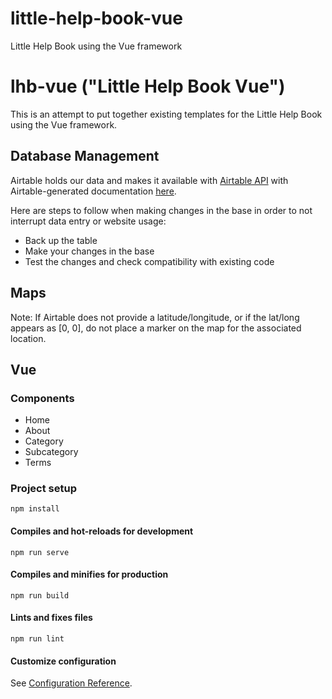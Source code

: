 # little-help-book-vue
 Little Help Book using the Vue framework

# lhb-vue ("Little Help Book Vue")

This is an attempt to put together existing templates for the Little Help Book using the Vue framework.

## Database Management

Airtable holds our data and makes it available with [Airtable API](https://littlehelpbook.com/swagger/index.html) with Airtable-generated documentation [here](https://airtable.com/appj3UWymNh6FgtGR/api/docs#curl/introduction). 

Here are steps to follow when making changes in the base in order to not interrupt data entry or website usage:

* Back up the table
* Make your changes in the base
* Test the changes and check compatibility with existing code

## Maps

Note: If Airtable does not provide a latitude/longitude, or if the lat/long appears as [0, 0], do not place a marker on the map for the associated location.

## Vue

### Components

* Home
* About
* Category
* Subcategory
* Terms

### Project setup
```
npm install
```

#### Compiles and hot-reloads for development
```
npm run serve
```

#### Compiles and minifies for production
```
npm run build
```

#### Lints and fixes files
```
npm run lint
```

#### Customize configuration
See [Configuration Reference](https://cli.vuejs.org/config/).
